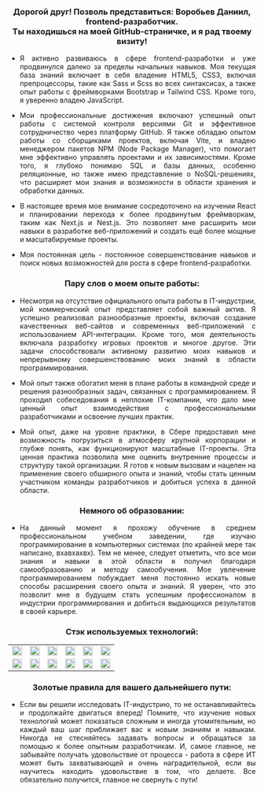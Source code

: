 <h3 align="center"> Дорогой друг! Позволь представиться: Воробьев Даниил, frontend-разработчик. <br> Ты находишься на моей GitHub-страничке, и я рад твоему визиту! </h3>

- <p align="justify"> Я активно развиваюсь в сфере frontend-разработки и уже продвинулся далеко за пределы начальных навыков. Моя текущая база знаний включает в себя владение HTML5, CSS3, включая препроцессоры, такие как Sass и Scss во всех синтаксисах, а также опыт работы с фреймворками Bootstrap и Tailwind CSS. Кроме того, я уверенно владею JavaScript. </p>
- <p align="justify"> Мои профессиональные достижения включают успешный опыт работы с системой контроля версиями Git и эффективное сотрудничество через платформу GitHub. Я также обладаю опытом работы со сборщиками проектов, включая Vite, и владею менеджером пакетов NPM (Node Package Manager), что помогает мне эффективно управлять проектами и их зависимостями. Кроме того, я глубоко понимаю SQL и базы данных, особенно реляционные, но также имею представление о NoSQL-решениях, что расширяет мои знания и возможности в области хранения и обработки данных. </p>
- <p align="justify"> В настоящее время мое внимание сосредоточено на изучении React и планировании перехода к более продвинутым фреймворкам, таким как Next.js и Nest.js. Это позволяет мне расширить мои навыки в разработке веб-приложений и создать ещё более мощные и масштабируемые проекты. </p>
- <p align="justify"> Моя постоянная цель - постоянное совершенствование навыков и поиск новых возможностей для роста в сфере frontend-разработки. </p>

<h3 align="center"> Пару слов о моем опыте работы: </h3>

- <p align="justify"> Несмотря на отсутствие официального опыта работы в IT-индустрии, мой коммерческий опыт представляет собой важный актив. Я успешно реализовал разнообразные проекты, включая создание качественных веб-сайтов и современных веб-приложений с использованием API-интеграции. Кроме того, моя деятельность включала разработку игровых проектов и многое другое. Эти задачи способствовали активному развитию моих навыков и непрерывному совершенствованию моих знаний в области программирования. </p>
- <p align="justify"> Мой опыт также обогатил меня в плане работы в командной среде и решения разнообразных задач, связанных с программированием. Я проходил собеседования в неплохие IT-компании, что дало мне ценный опыт взаимодействия с профессиональными разработчиками и освоение лучших практик. </p>
- <p align="justify"> Мой опыт, даже на уровне практики, в Сбере предоставил мне возможность погрузиться в атмосферу крупной корпорации и глубже понять, как функционируют масштабные IT-проекты. Эта ценная практика позволила мне оценить внутренние процессы и структуру такой организации. Я готов к новым вызовам и нацелен на применение своего обширного опыта и знаний, чтобы стать ценным участником команды разработчиков и добиться успеха в данной области. </p>

<h3 align="center"> Немного об образовании: </h3>

- <p align="justify"> На данный момент я прохожу обучение в среднем профессиональном учебном заведении, где изучаю программирование в компьютерных системах (по крайней мере так написано, вхавхахвх). Тем не менее, следует отметить, что все мои знания и навыки в этой области я получил благодаря самообразованию и методу самообучения. Мое увлечение программированием побуждает меня постоянно искать новые способы расширения своего опыта и знаний. Я уверен, что это позволит мне в будущем стать успешным профессионалом в индустрии программирования и добиться выдающихся результатов в своей карьере. </p>

<h3 align="center"> Стэк используемых технологий: </h3>

<div align="center">
  <table>
    <tr>
      <td>
        <img align="center" src='https://img.shields.io/badge/html5-%23E34F26.svg?style=for-the-badge&logo=html5&logoColor=white' alt='' width='100%' height='100%'/>
      </td>
      <td>
        <img align="center" src='https://img.shields.io/badge/css3-%231572B6.svg?style=for-the-badge&logo=css3&logoColor=white' alt='' width='100%' height='100%'/>
      </td>
      <td>
        <img align="center" src='https://img.shields.io/badge/SASS-hotpink.svg?style=for-the-badge&logo=SASS&logoColor=white' alt='' width='100%' height='100%'/>
      </td>
      <td>
        <img align="center" src='https://img.shields.io/badge/SCSS-%23CF649A.svg?style=for-the-badge&logo=SASS&logoColor=white' alt='' width='100%' height='100%'/>
      </td>
      <td>
        <img align="center" src='https://img.shields.io/badge/Bootstrap-563D7C?style=for-the-badge&logo=bootstrap&logoColor=white' alt='' width='100%' height='100%'/>
      </td>
      <td>
        <img align="center" src='https://img.shields.io/badge/tailwindcss%20-%2338B2AC.svg?&style=for-the-badge&logo=tailwind-css&logoColor=white' alt='' width='100%' height='100%'/>
      </td>
    </tr>
    <tr>
      <td>
        <img align="center" src='https://img.shields.io/badge/JavaScript-%23323330.svg?style=for-the-badge&logo=javascript&logoColor=%23F7DF1E' alt='' width='100%' height='100%'/>
      </td>
      <td>
        <img align="center" src='https://img.shields.io/badge/Git-%23FF6F00.svg?style=for-the-badge&logo=git&logoColor=white' alt='' width='100%' height='100%'/>
      </td>
      <td>
        <img align="center" src='https://img.shields.io/badge/github-%2336465D.svg?style=for-the-badge&logo=github&logoColor=white' alt='' width='100%' height='100%'/>
      </td>
      <td>
        <img align="center" src='https://img.shields.io/badge/NPM-%23FF0000.svg?style=for-the-badge&logo=npm&logoColor=white' alt='' width='100%' height='100%'/>
      </td>
      <td>
        <img align="center" src='https://img.shields.io/badge/Vite-B73BFE?style=for-the-badge&logo=vite&logoColor=FFD62E' alt='' width='100%' height='100%'/>
      </td>
      <td>
        <img align="center" src='https://img.shields.io/badge/mysql-CC2927.svg?&style=for-the-badge&logo=mysql&logoColor=white' alt='' width='100%' height='100%'/>
      </td>
    </tr>
  </table>
</div>

<h3 align="center"> Золотые правила для вашего дальнейшего пути: </h3>

- <p align="justify"> Если вы решили исследовать IT-индустрию, то не останавливайтесь и продолжайте двигаться вперед! Помните, что изучение новых технологий может показаться сложным и иногда утомительным, но каждый ваш шаг приближает вас к новым знаниям и навыкам. Никогда не стесняйтесь задавать вопросы и обращаться за помощью к более опытным разработчикам. И, самое главное, не забывайте получать удовольствие от процесса - работа в сфере ИТ может быть захватывающей и очень наградительной, если вы научитесь находить удовольствие в том, что делаете. Все обязательно получится, главное не свернуть с пути! </p>
